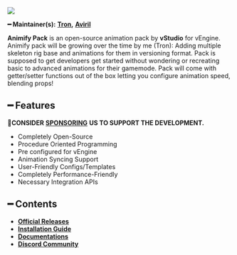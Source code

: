 ![](https://cdn.discordapp.com/attachments/867657575725269003/907028708823539712/vStudio.png)

**━ Maintainer(s):** [**Tron**](https://github.com/OvileAmriam)**,** [**Aviril**](https://github.com/Aviril)

**Animify Pack** is an open-source animation pack by **vStudio** for vEngine. Animify pack will be growing over the time by me (Tron): Adding multiple skeleton rig base and animations for them in versioning format. Pack is supposed to get developers get started without wondering or recreating basic to advanced animations for their gamemode. Pack will come with getter/setter functions out of the box letting you configure animation speed, blending props!

## ━ Features

💎**CONSIDER** [**SPONSORING**](https://ko-fi.com/ovStudio) **US TO SUPPORT THE DEVELOPMENT.**

* Completely Open-Source
* Procedure Oriented Programming
* Pre configured for vEngine
* Animation Syncing Support
* User-Friendly Configs/Templates
* Completely Performance-Friendly
* Necessary Integration APIs

## ━ Contents

* [**Official Releases**](./)
* [**Installation Guide**](./)
* [**Documentations**](./)
* [**Discord Community**](http://discord.gg/ryc47wDEKb)
